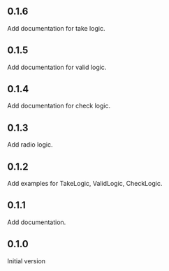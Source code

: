 ## 0.1.6

Add documentation for take logic.

## 0.1.5

Add documentation for valid logic.

## 0.1.4

Add documentation for check logic.

## 0.1.3

Add radio logic.

## 0.1.2

Add examples for TakeLogic, ValidLogic, CheckLogic. 

## 0.1.1 

Add documentation.

## 0.1.0

Initial version
